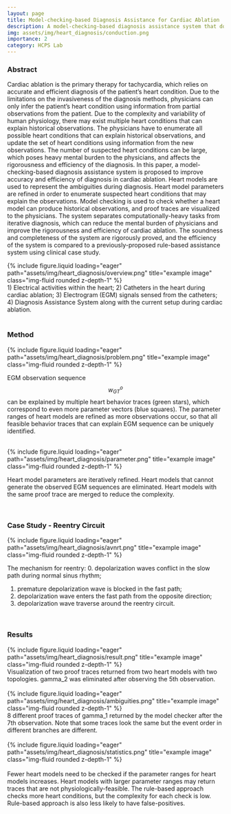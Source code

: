 ```yaml
---
layout: page
title: Model-checking-based Diagnosis Assistance for Cardiac Ablation
description: A model-checking-based diagnosis assistance system that doesn't need domain-specific rules.
img: assets/img/heart_diagnosis/conduction.png
importance: 2
category: HCPS Lab
---
```


### Abstract

Cardiac ablation is the primary therapy for tachycardia, which relies on accurate and efficient diagnosis of the patient’s heart condition.  Due to the limitations on the invasiveness of the diagnosis methods, physicians can only infer the patient’s heart condition using information from partial observations from the patient. Due to the complexity and variability of human physiology, there may exist multiple heart conditions that can explain historical observations. The physicians have to enumerate all possible heart conditions that can explain historical observations, and update the set of heart conditions using information from the new observations. The number of suspected heart conditions can be large, which poses heavy mental burden to the physicians, and affects the rigorousness and efficiency of the diagnosis. In this paper, a model-checking-based diagnosis assistance system is proposed to improve accuracy and efficiency of diagnosis in cardiac ablation. Heart models are used to represent the ambiguities during diagnosis. Heart model parameters are refined in order to enumerate suspected heart conditions that may explain the observations. Model checking is used to check whether a heart model can produce historical observations, and proof traces are visualized to the physicians. The system separates computationally-heavy tasks from iterative diagnosis, which can reduce the mental burden of physicians and improve the rigorousness and efficiency of cardiac ablation. The soundness and completeness of the system are rigorously proved, and the efficiency of the system is compared to a previously-proposed rule-based assistance system using clinical case study.

<div class="row">
    <div class="col-sm mt-3 mt-md-0">
        {% include figure.liquid loading="eager" path="assets/img/heart_diagnosis/overview.png" title="example image" class="img-fluid rounded z-depth-1" %}
    </div>
</div>
<div class="caption">
    1) Electrical activities within the heart; 2) Catheters in the heart during cardiac ablation; 3) Electrogram (EGM) signals sensed from the catheters; 4) Diagnosis Assistance System along with the current setup during cardiac ablation.
</div>

<br/>


### Method

<div class="row">
    <div class="col-2"></div>
    <div class="col-8">
        {% include figure.liquid loading="eager" path="assets/img/heart_diagnosis/problem.png" title="example image" class="img-fluid rounded z-depth-1" %}
    </div>
    <div class="col-2"></div>
</div>

EGM observation sequence $$w^o_{GT}$$ can be explained by multiple heart behavior traces (green stars), which correspond to even more parameter vectors (blue squares). The parameter ranges of heart models are refined as more observations occur, so that all feasible behavior traces that can explain EGM sequence can be uniquely identified.

<br/>

<div class="row">
    <div class="col-2"></div>
    <div class="col-8">
        {% include figure.liquid loading="eager" path="assets/img/heart_diagnosis/parameter.png" title="example image" class="img-fluid rounded z-depth-1" %}
    </div>
    <div class="col-2"></div>
</div>

Heart model parameters are iteratively refined. Heart models that cannot generate the observed EGM sequences are eliminated. Heart models with the same proof trace are merged to reduce the complexity.

<br/>


### Case Study - Reentry Circuit

<div class="row">
    <div class="col-sm mt-3 mt-md-0">
        {% include figure.liquid loading="eager" path="assets/img/heart_diagnosis/avnrt.png" title="example image" class="img-fluid rounded z-depth-1" %}
    </div>
</div>

The mechanism for reentry:
0. depolarization waves conflict in the slow path during normal sinus rhythm; 
1. premature depolarization wave is blocked in the fast path; 
2. depolarization wave enters the fast path from the opposite direction; 
3. depolarization wave traverse around the reentry circuit.

<br/>


### Results

<div class="row">
    <div class="col-sm mt-3 mt-md-0">
        {% include figure.liquid loading="eager" path="assets/img/heart_diagnosis/result.png" title="example image" class="img-fluid rounded z-depth-1" %}
    </div>
</div>
<div class="caption">
    Visualization of two proof traces returned from two heart models with two topologies. gamma_2 was eliminated after observing the 5th observation.
</div>

<br/>

<div class="row">
    <div class="col-sm mt-3 mt-md-0">
        {% include figure.liquid loading="eager" path="assets/img/heart_diagnosis/ambiguities.png" title="example image" class="img-fluid rounded z-depth-1" %}
    </div>
</div>
<div class="caption">
    8 different proof traces of gamma_1 returned by the model checker after the 7th observation. Note that some traces look the same but the event order in different branches are different.
</div>

<br/>

<div class="row">
    <div class="col-sm mt-3 mt-md-0">
        {% include figure.liquid loading="eager" path="assets/img/heart_diagnosis/statistics.png" title="example image" class="img-fluid rounded z-depth-1" %}
    </div>
</div>
<br/>
Fewer heart models need to be checked if the parameter ranges for heart models increases. Heart models with larger parameter ranges may return traces that are not physiologically-feasible. The rule-based approach checks more heart conditions, but the complexity for each check is low. Rule-based approach is also less likely to have false-positives.